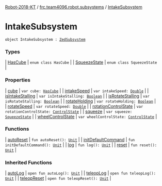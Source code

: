 [Robot-2018-KT](../../index.md) / [frc.team4096.robot.subsystems](../index.md) / [IntakeSubsystem](./index.md)

# IntakeSubsystem

`object IntakeSubsystem : `[`ZedSubsystem`](../../frc.team4096.engine.wpi/-zed-subsystem/index.md)

### Types

| [HasCube](-has-cube/index.md) | `enum class HasCube` |
| [SqueezeState](-squeeze-state/index.md) | `enum class SqueezeState` |

### Properties

| [cube](cube.md) | `var cube: `[`HasCube`](-has-cube/index.md) |
| [intakeSpeed](intake-speed.md) | `var intakeSpeed: `[`Double`](https://kotlinlang.org/api/latest/jvm/stdlib/kotlin/-double/index.html) |
| [isIntakeStalling](is-intake-stalling.md) | `var isIntakeStalling: `[`Boolean`](https://kotlinlang.org/api/latest/jvm/stdlib/kotlin/-boolean/index.html) |
| [isRotateStalling](is-rotate-stalling.md) | `var isRotateStalling: `[`Boolean`](https://kotlinlang.org/api/latest/jvm/stdlib/kotlin/-boolean/index.html) |
| [rotateHolding](rotate-holding.md) | `var rotateHolding: `[`Boolean`](https://kotlinlang.org/api/latest/jvm/stdlib/kotlin/-boolean/index.html) |
| [rotateSpeed](rotate-speed.md) | `var rotateSpeed: `[`Double`](https://kotlinlang.org/api/latest/jvm/stdlib/kotlin/-double/index.html) |
| [rotationControlState](rotation-control-state.md) | `var rotationControlState: `[`ControlState`](../../frc.team4096.engine.motion.util/-control-state/index.md) |
| [squeeze](squeeze.md) | `var squeeze: `[`SqueezeState`](-squeeze-state/index.md) |
| [wheelControlState](wheel-control-state.md) | `var wheelControlState: `[`ControlState`](../../frc.team4096.engine.motion.util/-control-state/index.md) |

### Functions

| [autoReset](auto-reset.md) | `fun autoReset(): `[`Unit`](https://kotlinlang.org/api/latest/jvm/stdlib/kotlin/-unit/index.html) |
| [initDefaultCommand](init-default-command.md) | `fun initDefaultCommand(): `[`Unit`](https://kotlinlang.org/api/latest/jvm/stdlib/kotlin/-unit/index.html) |
| [log](log.md) | `fun log(): `[`Unit`](https://kotlinlang.org/api/latest/jvm/stdlib/kotlin/-unit/index.html) |
| [reset](reset.md) | `fun reset(): `[`Unit`](https://kotlinlang.org/api/latest/jvm/stdlib/kotlin/-unit/index.html) |

### Inherited Functions

| [autoLog](../../frc.team4096.engine.wpi/-zed-subsystem/auto-log.md) | `open fun autoLog(): `[`Unit`](https://kotlinlang.org/api/latest/jvm/stdlib/kotlin/-unit/index.html) |
| [teleopLog](../../frc.team4096.engine.wpi/-zed-subsystem/teleop-log.md) | `open fun teleopLog(): `[`Unit`](https://kotlinlang.org/api/latest/jvm/stdlib/kotlin/-unit/index.html) |
| [teleopReset](../../frc.team4096.engine.wpi/-zed-subsystem/teleop-reset.md) | `open fun teleopReset(): `[`Unit`](https://kotlinlang.org/api/latest/jvm/stdlib/kotlin/-unit/index.html) |

